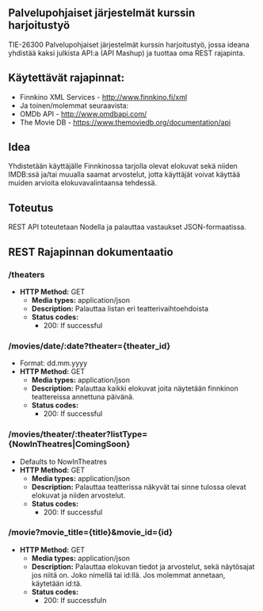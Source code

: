 Palvelupohjaiset järjestelmät kurssin harjoitustyö
------------------

TIE-26300 Palvelupohjaiset järjestelmät kurssin harjoitustyö, jossa ideana yhdistää kaksi julkista API:a (API Mashup) ja tuottaa oma REST rajapinta.

## Käytettävät rajapinnat:
* Finnkino XML Services - http://www.finnkino.fi/xml
* Ja toinen/molemmat seuraavista:
* OMDb API - http://www.omdbapi.com/
* The Movie DB - https://www.themoviedb.org/documentation/api

## Idea
Yhdistetään käyttäjälle Finnkinossa tarjolla olevat elokuvat sekä niiden IMDB:ssä ja/tai muualla saamat arvostelut, jotta käyttäjät voivat käyttää muiden arvioita elokuvavalintaansa tehdessä.

## Toteutus
REST API toteutetaan Nodella ja palauttaa vastaukset JSON-formaatissa.

## REST Rajapinnan dokumentaatio

### /theaters
  * **HTTP Method:** GET
    * **Media types:** application/json
    * **Description:** Palauttaa listan eri teatterivaihtoehdoista
    * **Status codes:**
      * 200: If successful

### /movies/date/:date?theater={theater_id}
  * Format: dd.mm.yyyy
  * **HTTP Method:** GET
    * **Media types:** application/json
    * **Description:** Palauttaa kaikki elokuvat joita näytetään finnkinon teattereissa annettuna päivänä.
    * **Status codes:**
      * 200: If successful

### /movies/theater/:theater?listType={NowInTheatres|ComingSoon}
  * Defaults to NowInTheatres
  * **HTTP Method:** GET
    * **Media types:** application/json
    * **Description:** Palauttaa teatterissa näkyvät tai sinne tulossa olevat elokuvat ja niiden arvostelut.
    * **Status codes:**
      * 200: If successful

### /movie?movie_title={title}&movie_id={id}
  * **HTTP Method:** GET
    * **Media types:** application/json
    * **Description:** Palauttaa elokuvan tiedot ja arvostelut, sekä näytösajat jos niitä on. Joko nimellä tai id:llä. Jos molemmat annetaan, käytetään id:tä.
    * **Status codes:**
      * 200: If successfuln
